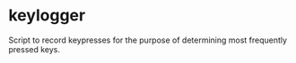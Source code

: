 # keylogger
 Script to record keypresses for the purpose of determining most frequently pressed keys.
